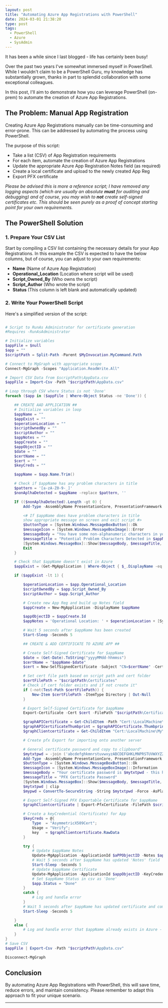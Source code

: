 ```yaml
---
layout: post
title: "Automating Azure App Registrations with PowerShell"
date: 2024-03-01 21:38:20
type: post
tags:
  - PowerShell
  - Azure
  - SysAdmin
---
```


It has been a while since I last blogged - life has certainly been busy!

Over the past two years I've somewhat immersed myself in PowerShell. While I wouldn't claim to be a PowerShell Guru, my knowledge has substantially grown, thanks in part to splendid collaboration with some exceptional colleagues.

In this post, I'll aim to demonstrate how you can leverage PowerShell (on-prem) to automate the creation of Azure App Registrations. 

## **The Problem: Manual App Registration**

Creating Azure App Registrations manually can be time-consuming and error-prone. This can be addressed by automating the process using PowerShell.

The purpose of this script:
* Take a list (CSV) of App Registration requirements
* For each item, automate the creation of Azure App Registrations
* Update the appropriate Azure App Registration Notes field (as required)
* Create a local certificate and upload to the newly created App Reg
* Export PFX certificate

_Please be advised this is more a reference script; I have removed any logging aspects (which are usually an absolute <strong>must</strong> for auditing and debugging) and of course, you may wish to <strong>not</strong> create self-signed certificates etc. This should be seen purely as a proof of concept starting point for your own requirements._


## **The PowerShell Solution**

### **1. Prepare Your CSV List**

Start by compiling a CSV list containing the necessary details for your App Registrations. In this example the CSV is expected to have the below columns, but of course, you can adjust to your own requirements:

* <strong>Name</strong> (Name of Azure App Registration)
* <strong>Operational_Location</strong> (Location where script will be used)
* <strong>Script_Owned_By</strong> (Who owns the script)
* <strong>Script_Author</strong> (Who wrote the script)
* <strong>Status</strong> (This column is left blank and automatically updated)

### **2. Write Your PowerShell Script**

Here's a simplified version of the script: 

```powershell

# Script to RunAs Administrator for certificate generation
#Requires -RunAsAdministrator

# Initialize variables
$appFile = $null
$app = ""
$scriptPath = Split-Path -Parent $MyInvocation.MyCommand.Path

# Connect to MgGraph with appropriate scope
Connect-MgGraph -Scopes "Application.ReadWrite.All"

# Import CSV Data from $scriptPath\AppData.csv
$appFile = Import-Csv -Path "$scriptPath\AppData.csv"

# Loop through CSV where Status is not 'Done'
foreach ($app in ($appFile | Where-Object Status -ne 'Done')) {

    ## CREATE AAD APPLICATION ##
    # Initialize variables in loop
    $appName = ""
    $appExist = ""
    $operationLocation = ""
    $scriptOwnedBy = ""
    $scriptAuthor = ""
    $appNotes = ""
    $appCreate = ""
    $appObjectID = ""
    $date = ""
    $certName = ""
    $cert = ""
    $keyCreds = ""

    $appName = $app.Name.Trim()

    # Check if $appName has any problem characters in title
    $pattern = '[a-zA-Z0-9-_]'
    $nonAplhaDetected = $appName -replace $pattern, ''

    If (($nonAplhaDetected).Length -gt 0) {
        Add-Type -AssemblyName PresentationCore, PresentationFramework

        <# If $appName does have problem characters in title
        show appropriate message on screen and exit script #>
        $buttonType = [System.Windows.MessageBoxButton]::Ok
        $messageIcon = [System.Windows.MessageBoxImage]::Error
        $messageBody = "You have some non-alphanumeric characters in your App Reg $appName which could cause issues - suggestion is to remove these characters in the csv file and restart the script.  Please Note: No action has been taken, no App Reg or Certificate has been created at this stage."
        $messageTitle = "Potential Problem Characters Detected in $appName"
        [System.Windows.MessageBox]::Show($messageBody, $messageTitle, $buttonType, $messageIcon)
        Exit
    }

    # Check that $appName doesn't exist in Azure
    $appExist = (Get-MgApplication | Where-Object { $_.DisplayName -eq $appName }).Count

    if ($appExist -lt 1) {

        $operationLocation = $app.Operational_Location
        $scriptOwnedBy = $app.Script_Owned_By
        $scriptAuthor = $app.Script_Author

        # Create new App Reg and build up Notes field
        $appCreate = New-MgApplication -DisplayName $appName

        $appObjectID = $appCreate.Id
        $appNotes = 'Operational Location: ' + $operationLocation + [System.Environment]::NewLine + 'Script Owned By: ' + $scriptOwnedBy + [System.Environment]::NewLine + 'Script Author: ' + $scriptAuthor | Out-String

        # Wait 5 seconds after $appName has been created
        Start-Sleep -Seconds 5

        ## CREATE & ADD CERTIFICATE TO AZURE APP ##

        # Create Self-Signed Certificate for $appName
        $date = (Get-Date).ToString("yyyyMMdd-hhmmss")
        $certName = "$appName-$date"
        $cert = New-SelfSignedCertificate -Subject "CN=$certName" -CertStoreLocation "Cert:\LocalMachine\My" -KeyExportPolicy Exportable -KeySpec Signature -KeyLength 2048 -KeyAlgorithm RSA -HashAlgorithm SHA256

        # Set cert file path based on script path and cert folder
        $certFilePath = "$scriptPath\Certificates"
        # Check if cert folder exists and if not create it"
        if (-not(Test-Path $certFilePath)) {
            New-Item $certFilePath -ItemType Directory | Out-Null
        }

        # Export Self-Signed Certificate for $appName
        Export-Certificate -Cert $cert -FilePath "$scriptPath\Certificates\$certName.cer"

        $graphAPICertificate = Get-ChildItem -Path "Cert:\LocalMachine\MY" | Where-Object { $_.Subject -match $certName } | Select-Object Thumbprint
        $graphAPICertificateThumbprint = $graphAPICertificate.Thumbprint
        $graphClientcertificate = Get-ChildItem "Cert:\LocalMachine\My\$graphAPICertificateThumbprint"

        # Create pfx Export for importing onto another server

        # General certificate password and copy to clipboard"
        $mytxtpwd = -join ('abcdefghkmnrstuvwxyzABCDEFGHKLMNPRSTUVWXYZ23456789$%&*#'.ToCharArray() | Get-Random -Count 10)
        Add-Type -AssemblyName PresentationCore, PresentationFramework
        $buttonType = [System.Windows.MessageBoxButton]::Ok
        $messageIcon = [System.Windows.MessageBoxImage]::Information
        $messageBody = "Your certificate password is $mytxtpwd - this has been copied to your clipboard - you will need this to import the pfx"
        $messageTitle = "PFX Certificate Password"
        [System.Windows.MessageBox]::Show($messageBody, $messageTitle, $buttonType, $messageIcon)
        $mytxtpwd | clip
        $mypwd = ConvertTo-SecureString -String $mytxtpwd -Force -AsPlainText

        # Export Self-Signed PFX Exportable Certificate for $appName
        $graphClientcertificate | Export-PfxCertificate -FilePath $scriptPath\Certificates\$certName.pfx -Password $mypwd

        # Create a keyCredential (Certificate) for App
        $keyCreds = @{
            Type  = "AsymmetricX509Cert";
            Usage = "Verify";
            key   = $graphClientcertificate.RawData
        }

        try {
            # Update $appName Notes
            Update-MgApplication -ApplicationId $aPPObjectID -Notes $appNotes
            # Wait 5 seconds after $appName has updated 'Notes' field
            Start-Sleep -Seconds 5
            # Update $appName Certificate
            Update-MgApplication -ApplicationId $appObjectID -KeyCredentials $keyCreds
            # Set $appName Status in csv as 'Done'
            $app.Status = "Done"
        }
        catch {
            # Log and handle error
        }
        # Wait 5 seconds after $appName has updated certificate and completed process
        Start-Sleep -Seconds 5

    }
    else {
        # Log and handle error that $appName already exists in Azure - no further action taken
    }
}
# Save CSV
$appFile | Export-Csv -Path "$scriptPath\AppData.csv"

Disconnect-MgGraph

```

## **Conclusion**

By automating Azure App Registrations with PowerShell, this will save time, reduce errors, and maintain consistency. Please remember to adapt this approach to fit your unique scenario.


---